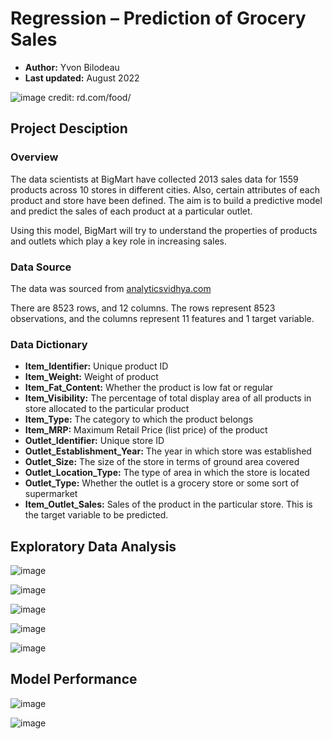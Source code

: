 # Regression – Prediction of Grocery Sales
- **Author:** Yvon Bilodeau
- **Last updated:** August 2022
 
![image credit: rd.com/food/](https://github.com/YBilodeau/Regression-Prediction-of-Grocery-Sales/blob/703c4210d50e9f2e81cd4ccdf3ccdca936cb35c1/Images/Grocery_Produce.jpg)

## **Project Desciption**
### **Overview**
The data scientists at BigMart have collected 2013 sales data for 1559 products across 10 stores in different cities. Also, certain attributes of each product and store have been defined. The aim is to build a predictive model and predict the sales of each product at a particular outlet.

Using this model, BigMart will try to understand the properties of products and outlets which play a key role in increasing sales.

### **Data Source**
The data was sourced from [analyticsvidhya.com](https://datahack.analyticsvidhya.com/contest/practice-problem-big-mart-sales-iii/)

There are 8523 rows, and 12 columns.
The rows represent 8523 observations, and the columns represent 11 features and 1 target variable.

### **Data Dictionary**
- **Item_Identifier:** Unique product ID
- **Item_Weight:** Weight of product
- **Item_Fat_Content:** Whether the product is low fat or regular
- **Item_Visibility:** The percentage of total display area of all products in store allocated to the particular product
- **Item_Type:** The category to which the product belongs
- **Item_MRP:** Maximum Retail Price (list price) of the product
- **Outlet_Identifier:** Unique store ID
- **Outlet_Establishment_Year:** The year in which store was established
- **Outlet_Size:** The size of the store in terms of ground area covered
- **Outlet_Location_Type:** The type of area in which the store is located
- **Outlet_Type:** Whether the outlet is a grocery store or some sort of supermarket
- **Item_Outlet_Sales:** Sales of the product in the particular store. This is the target variable to be predicted.

## **Exploratory Data Analysis**

![image](https://github.com/YBilodeau/Regression-Prediction-of-Grocery-Sales/blob/bba59d03543a2b27801fedba7755c106fd793090/Images/Sales%20by%20Outlet%20Identifier.png)
 
![image](https://github.com/YBilodeau/Regression-Prediction-of-Grocery-Sales/blob/906d4eda352ecf1308d4ee7f598d8a0200f0eb7e/Images/Total%20Sales%20by%20Item%20Type.png)

![image](https://github.com/YBilodeau/Regression-Prediction-of-Grocery-Sales/blob/841f56132a8ad6645443d11d75d852c216ed91ca/Images/Average%20Outlet%20Sales%20by%20Outlet%20Size.png)

![image](https://github.com/YBilodeau/Regression-Prediction-of-Grocery-Sales/blob/481facf587ed52a3bbff4f47863c19e01a2af5d6/Images/Average%20Outlet%20Sales%20by%20Outlet%20Type.png)

![image](https://github.com/YBilodeau/Regression-Prediction-of-Grocery-Sales/blob/eef3f6d8ba2b3de0b9f2c2ee67d8d4737aab092c/Images/Average%20Outlet%20Sales%20by%20Outlet%20Location%20Type.png)

## **Model Performance**

![image](https://github.com/YBilodeau/Regression-Prediction-of-Grocery-Sales/blob/d77267a26a20956bd50e790d4aee9571c9cd20b1/Images/Model%20Performance%20R2%20Scores.png)

![image](https://github.com/YBilodeau/Regression-Prediction-of-Grocery-Sales/blob/2b860cd29810566690e0f45e34b6e3360d14cc40/Images/Model%20Performance%20RMSE%20Scores.png)

